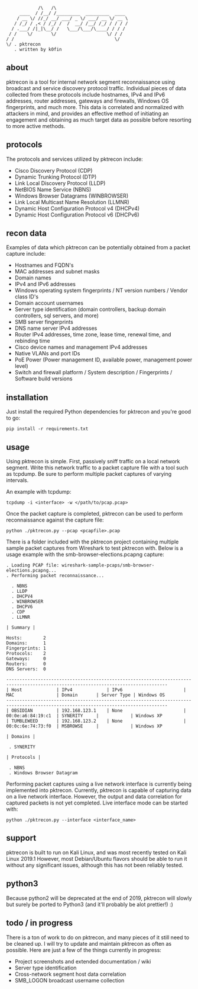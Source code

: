                 /\   /\
         ____  / /__/ /_________  _________  ____
        / __ \/ //_/ __/ ___/ _ \/ ___/ __ \/ __ \
       / /_/ / ,< / /_/ /  /  __/ /__/ /_/ / / / /
      / .___/ /|_|\__/ /   \___/\___/\____/ / / /
     / /    \/       \/                   \/ / /
    / /                                      \/
    \/ . pktrecon
       . written by k0fin

## about

pktrecon is a tool for internal network segment reconnaissance using broadcast and service discovery protocol traffic.
Individual pieces of data collected from these protocols include hostnames, IPv4 and IPv6 addresses, router addresses,
gateways and firewalls, Windows OS fingerprints, and much more. This data is correlated and normalized with attackers
in mind, and provides an effective method of initiating an engagement and obtaining as much target data as possible
before resorting to more active methods.

## protocols

The protocols and services utilized by pktrecon include:

  - Cisco Discovery Protocol               (CDP)
  - Dynamic Trunking Protocol              (DTP)
  - Link Local Discovery Protocol          (LLDP)
  - NetBIOS Name Service                   (NBNS)
  - Windows Browser Datagrams              (WINBROWSER)
  - Link Local Multicast Name Resolution   (LLMNR)
  - Dynamic Host Configuration Protocol v4 (DHCPv4)
  - Dynamic Host Configuration Protocol v6 (DHCPv6)

## recon data

Examples of data which pktrecon can be potentially obtained from a packet capture include:

- Hostnames and FQDN's
- MAC addresses and subnet masks
- Domain names
- IPv4 and IPv6 addresses
- Windows operating system fingerprints / NT version numbers / Vendor class ID's
- Domain account usernames
- Server type identification (domain controllers, backup domain controllers, sql servers, and more)
- SMB server fingerprints
- DNS name server IPv4 addresses
- Router IPv4 addresses, time zone, lease time, renewal time, and rebinding time
- Cisco device names and management IPv4 addresses
- Native VLANs and port IDs
- PoE Power (Power management ID, available power, management power level)
- Switch and firewall platform / System description / Fingerprints / Software build versions

## installation

Just install the required Python dependencies for pktrecon and you're good to go:

    pip install -r requirements.txt

## usage

Using pktrecon is simple. First, passively sniff traffic on a local network segment. Write this network traffic
to a packet capture file with a tool such as tcpdump. Be sure to perform multiple packet captures of varying
intervals.

An example with tcpdump:

    tcpdump -i <interface> -w </path/to/pcap.pcap>

Once the packet capture is completed, pktrecon can be used to perform reconnaissance against the capture file:

    python ./pktrecon.py --pcap <pcapfile>.pcap

There is a folder included with the pktrecon project containing multiple sample packet captures from Wireshark
to test pktrecon with. Below is a usage example with the smb-browser-elections.pcapng capture:

    . Loading PCAP file: wireshark-sample-pcaps/smb-browser-elections.pcapng...
    . Performing packet reconnaissance...

      . NBNS
      . LLDP
      . DHCPV4
      . WINBROWSER
      . DHCPV6
      . CDP
      . LLMNR

    | Summary |

    Hosts:        2
    Domains:      1
    Fingerprints: 1
    Protocols:    2
    Gateways:     0
    Routers:      0
    DNS Servers:  0

    -----------------------------------------------------------------------------------------------------------------------------------
    | Host             | IPv4             | IPv6                       | MAC                | Domain       | Server Type | Windows OS
    -----------------------------------------------------------------------------------------------------------------------------------
    | OBSIDIAN         | 192.168.123.1    | None                       | 00:0e:a6:84:19:c1  | SYNERITY     |            | Windows XP
    | TUMBLEWEED       | 192.168.123.2    | None                       | 00:0c:6e:74:73:f0  | MSBROWSE     |            | Windows XP

    | Domains |

     . SYNERITY

    | Protocols |

     . NBNS
     . Windows Browser Datagram

Performing packet captures using a live network interface is currently being implemented into pktrecon.
Currently, pktrecon is capable of capturing data on a live network interface. However, the output and data
correlation for captured packets is not yet completed. Live interface mode can be started with:

    python ./pktrecon.py --interface <interface_name>

## support

pktrecon is built to run on Kali Linux, and was most recently tested on Kali Linux 2019.1
However, most Debian/Ubuntu flavors should be able to run it without any significant issues, although
this has not been reliably tested.

## python3

Because python2 will be deprecated at the end of 2019, pktrecon will slowly but surely be ported to Python3
(and it'll probably be alot prettier!) :)

## todo / in progress

There is a ton of work to do on pktrecon, and many pieces of it still need to be cleaned up.
I will try to update and maintain pktrecon as often as possible.
Here are just a few of the things currently in progress:

- Project screenshots and extended documentation / wiki
- Server type identification
- Cross-network segment host data correlation
- SMB_LOGON broadcast username collection
